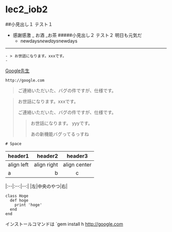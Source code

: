 # lec2_iob2

##小見出し１
テスト１
- 感謝感激
 _  お酒
        _お茶
#####小見出し２
テスト２
   明日も元気だ
    - newdays*newdays*newdays
***
    - > お世話になります。xxxです。
    - 
[Google先生](https://www.google.co.jp/)


    http://google.com

> ご連絡いただいた、バグの件ですが、仕様です。

> お世話になります。xxxです。
> 
> ご連絡いただいた、バグの件ですが、仕様です。
>> お世話になります。 yyyです。
>> 
>> あの新機能バグってるっすね

    # Space

|header1|header2|header3|
|:--|--:|:--:|
|align left|align right|align center|
|a|b|c|


|:--|:--:|--:|
|左|中央のやつ|右|

    class Hoge
      def hoge
        print 'hoge'
      end
    end
インストールコマンドは `gem install h
http://google.com
